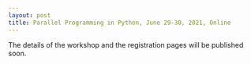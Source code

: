 ```yaml
---
layout: post
title: Parallel Programming in Python, June 29-30, 2021, Online
---
```

The details of the workshop and the registration pages will be published soon.
